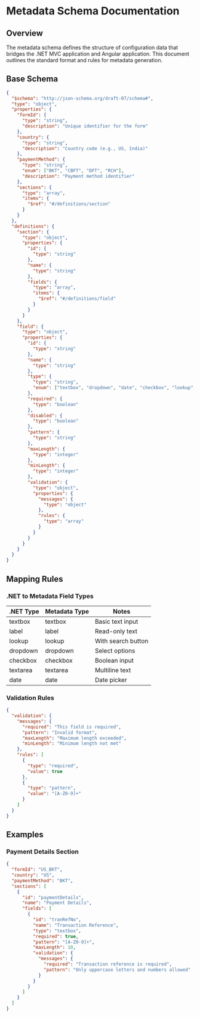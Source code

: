 # Metadata Schema Documentation

## Overview
The metadata schema defines the structure of configuration data that bridges the .NET MVC application and Angular application. This document outlines the standard format and rules for metadata generation.

## Base Schema

```json
{
  "$schema": "http://json-schema.org/draft-07/schema#",
  "type": "object",
  "properties": {
    "formId": {
      "type": "string",
      "description": "Unique identifier for the form"
    },
    "country": {
      "type": "string",
      "description": "Country code (e.g., US, India)"
    },
    "paymentMethod": {
      "type": "string",
      "enum": ["BKT", "CBFT", "DFT", "RCH"],
      "description": "Payment method identifier"
    },
    "sections": {
      "type": "array",
      "items": {
        "$ref": "#/definitions/section"
      }
    }
  },
  "definitions": {
    "section": {
      "type": "object",
      "properties": {
        "id": {
          "type": "string"
        },
        "name": {
          "type": "string"
        },
        "fields": {
          "type": "array",
          "items": {
            "$ref": "#/definitions/field"
          }
        }
      }
    },
    "field": {
      "type": "object",
      "properties": {
        "id": {
          "type": "string"
        },
        "name": {
          "type": "string"
        },
        "type": {
          "type": "string",
          "enum": ["textbox", "dropdown", "date", "checkbox", "lookup", "textarea", "label"]
        },
        "required": {
          "type": "boolean"
        },
        "disabled": {
          "type": "boolean"
        },
        "pattern": {
          "type": "string"
        },
        "maxLength": {
          "type": "integer"
        },
        "minLength": {
          "type": "integer"
        },
        "validation": {
          "type": "object",
          "properties": {
            "messages": {
              "type": "object"
            },
            "rules": {
              "type": "array"
            }
          }
        }
      }
    }
  }
}
```

## Mapping Rules

### .NET to Metadata Field Types
| .NET Type | Metadata Type | Notes |
|-----------|--------------|-------|
| textbox | textbox | Basic text input |
| label | label | Read-only text |
| lookup | lookup | With search button |
| dropdown | dropdown | Select options |
| checkbox | checkbox | Boolean input |
| textarea | textarea | Multiline text |
| date | date | Date picker |

### Validation Rules
```json
{
  "validation": {
    "messages": {
      "required": "This field is required",
      "pattern": "Invalid format",
      "maxLength": "Maximum length exceeded",
      "minLength": "Minimum length not met"
    },
    "rules": [
      {
        "type": "required",
        "value": true
      },
      {
        "type": "pattern",
        "value": "[A-Z0-9]+"
      }
    ]
  }
}
```

## Examples

### Payment Details Section
```json
{
  "formId": "US_BKT",
  "country": "US",
  "paymentMethod": "BKT",
  "sections": [
    {
      "id": "paymentDetails",
      "name": "Payment Details",
      "fields": [
        {
          "id": "tranRefNo",
          "name": "Transaction Reference",
          "type": "textbox",
          "required": true,
          "pattern": "[A-Z0-9]+",
          "maxLength": 10,
          "validation": {
            "messages": {
              "required": "Transaction reference is required",
              "pattern": "Only uppercase letters and numbers allowed"
            }
          }
        }
      ]
    }
  ]
}
```

